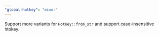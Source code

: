 ```yaml
---
"global-hotkey": "minor"
---
```


Support more variants for `HotKey::from_str` and support case-insensitive htokey.
